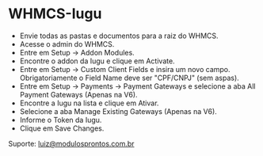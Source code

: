 # WHMCS-Iugu

- Envie todas as pastas e documentos para a raiz do WHMCS.
- Acesse o admin do WHMCS.
- Entre em Setup -> Addon Modules.
- Encontre o addon da Iugu e clique em Activate.
- Entre em Setup -> Custom Client Fields e insira um novo campo. Obrigatoriamente o Field Name deve ser "CPF/CNPJ" (sem aspas).
- Entre em Setup -> Payments -> Payment Gateways e selecione a aba All Payment Gateways (Apenas na V6).
- Encontre a Iugu na lista e clique em Ativar.
- Selecione a aba Manage Existing Gateways (Apenas na V6).
- Informe o Token da Iugu.
- Clique em Save Changes.

Suporte: luiz@modulosprontos.com.br
